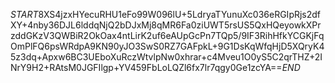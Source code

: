 $START$8XS4jzxHYecuRHU1eFo99W096lU+5LdryaTYunuXc036eRGIpRjs2dfXY+4nby36DJL6lddqNjQ2bDJxMj8qMR6Fa0ziUWT5rsUS5QxHQeyowkXPrzddGKzV3QWBiR2OkOax4ntLirK2uf6eAUpGcPn7TQp5/9IF3RihHfkYCGKjFqOmPlFQ6psWRdpA9KN90yJO3SwS0RZ7GAFpkL+9G1DsKqWfqHjD5XQryK45z3dq+Apxw6BC3UEboXuRczWtvlpNw0xhrar+c4Mveu1O0yS5C2qrTHZ+2INrY9H2+RAtsM0JGFIlgp+YV459FbLoLQZl6fx7lr7qgy0Ge1zcYA==$END$